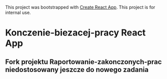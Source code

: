 This project was bootstrapped with [Create React App](https://github.com/facebook/create-react-app).
This project is for internal use.

# Konczenie-biezacej-pracy React App
## Fork projektu Raportowanie-zakonczonych-prac niedostosowany jeszcze do nowego zadania

<!--
## Raportowanie-zakonczonych-prac React App
![ekran raportowania](doc/screen_nowa_zakonczona_praca.png?raw=true "ekran raportowania")
-->

